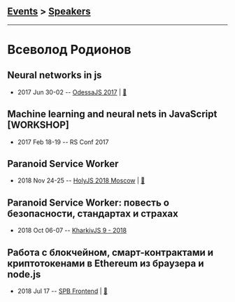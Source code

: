 ## [Events](../README.md) > [Speakers](../speakers.md)
---

# Всеволод Родионов

## Neural networks in js
- 2017 Jun 30-02 -- [OdessaJS 2017](https://www.youtube.com/watch?v=8sAnWiwDWwI)  | [:notebook:](https://www.slideshare.net/vsevolodrodionov/js-77437539)  
## Machine learning and neural nets in JavaScript [WORKSHOP]
- 2017 Feb 18-19 -- RS Conf 2017    
## Paranoid Service Worker
- 2018 Nov 24-25 -- [HolyJS 2018 Moscow](https://www.youtube.com/watch?v=lXQTSXfGfbo)  | [:notebook:](https://slides.com/jabher/paranoid-service-worker-holyjs/#/)  
## Paranoid Service Worker: повесть о безопасности, стандартах и страхах
- 2018 Oct 06-07 -- [KharkivJS 9 - 2018](https://www.youtube.com/watch?v=rchbC7RHonw)    
## Работа с блокчейном, смарт-контрактами и криптотокенами в Ethereum из браузера и node.js
- 2018 Jul 17 -- [SPB Frontend](https://youtu.be/HHuRlxVX77o?t=57m14s)  | [:notebook:](https://goo.gl/ZZvXUP)  
